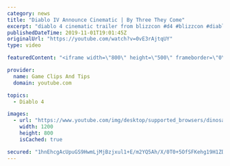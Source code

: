 ```yaml
---
category: news
title: "Diablo IV Announce Cinematic | By Three They Come"
excerpt: "diablo 4 cinematic trailer from blizzcon #d4 #blizzcon #diablo."
publishedDateTime: 2019-11-01T19:01:45Z
originalUrl: "https://youtube.com/watch?v=0vE3rAjtqUY"
type: video

featuredContent: "<iframe width=\"800\" height=\"500\" frameborder=\"0\" src=\"https://www.youtube.com/embed/0vE3rAjtqUY\" allow=\"accelerometer; autoplay; encrypted-media; gyroscope; picture-in-picture\" allowfullscreen></iframe>"

provider:
  name: Game Clips And Tips
  domain: youtube.com

topics:
  - Diablo 4

images:
  - url: "https://www.youtube.com/img/desktop/supported_browsers/dinosaur.png"
    width: 1200
    height: 800
    isCached: true

secured: "1hnEhcgAcUpuGS9HwmLjMjBzjxul1+E/m2YQ5Ah/X/0T0+5OfSFKehg19H1ZDFL4RsEt0ggSZOXDRmEuHRv8kfYa0JGiEOeLLEbJzLexNRhWzHBq9/q+4O37sEJzFJs+2rs1S/y/zApSIHVFXn8AcLE2pYu3ZxuHXOPvs0NTLVvULRGTB/faRRsSJ8zjR1R1Wg6egecKqJ+9ZZE2YNrmd88cwEZ0N0i7P9uYs0ar/wTXGkZyUDHe6n4T1VQV4o90hvp3pQ/E3RfBYRmt79XzYY02W9MRGjZRzFLU5zMrGI2B0HEPSJjKyMZk7T8h16yO0Dc0O1GXZeoh16O3pW206BBN+qpNU+jPQheyztAyYgHh3pGo31E4IVLPFpwC4GNlreFwbxBGQPGOQdycu6E8/w==;cRWnbhOhBy1NNIgn9vpyrQ=="
---
```


